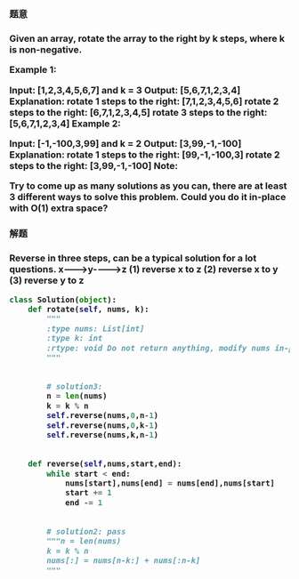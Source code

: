 
<h3>题意<h3>
<p>
Given an array, rotate the array to the right by k steps, where k is non-negative.

Example 1:

Input: [1,2,3,4,5,6,7] and k = 3
Output: [5,6,7,1,2,3,4]
Explanation:
rotate 1 steps to the right: [7,1,2,3,4,5,6]
rotate 2 steps to the right: [6,7,1,2,3,4,5]
rotate 3 steps to the right: [5,6,7,1,2,3,4]
Example 2:

Input: [-1,-100,3,99] and k = 2
Output: [3,99,-1,-100]
Explanation: 
rotate 1 steps to the right: [99,-1,-100,3]
rotate 2 steps to the right: [3,99,-1,-100]
Note:

Try to come up as many solutions as you can, there are at least 3 different ways to solve this problem.
Could you do it in-place with O(1) extra space?
<p>




<h3>解题<h3>
<p>
Reverse in three steps, can be a typical solution for a lot questions.
x--->y---->z
(1) reverse x to z
(2) reverse x to y
(3) reverse y to z
<p>




```python
class Solution(object):
    def rotate(self, nums, k):
        """
        :type nums: List[int]
        :type k: int
        :rtype: void Do not return anything, modify nums in-place instead.
        """
        
        
        # solution3:
        n = len(nums)
        k = k % n
        self.reverse(nums,0,n-1)
        self.reverse(nums,0,k-1)
        self.reverse(nums,k,n-1)
        
        
    def reverse(self,nums,start,end):
        while start < end:
            nums[start],nums[end] = nums[end],nums[start]
            start += 1
            end -= 1
        
        
        # solution2: pass
        """n = len(nums)
        k = k % n
        nums[:] = nums[n-k:] + nums[:n-k]
        """
        

```
